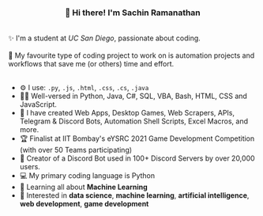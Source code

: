 <h3 align="center">👋 Hi there! I'm Sachin Ramanathan</h3>
<br>
✨ I'm a student at <i>UC San Diego</i>, passionate about coding.
<br><br>
🤖 My favourite type of coding project to work on is automation projects and workflows that save me (or others) time and effort.
<br>
<br>

- ⚙️ I use: `.py`, `.js`, `.html`, `.css`, `.cs`, `.java`
- 👨‍💻 Well-versed in Python, Java, C#, SQL, VBA, Bash, HTML, CSS and JavaScript.
- 👾 I have created Web Apps, Desktop Games, Web Scrapers, APIs, Telegram & Discord Bots, Automation Shell Scripts, Excel Macros, and more.
- 🏆 Finalist at IIT Bombay's eYSRC 2021 Game Development Competition (with over 50 Teams participating)
- 📱 Creator of a Discord Bot used in 100+ Discord Servers by over 20,000 users.
- 💻 My primary coding language is Python 
- 🌱 Learning all about **Machine Learning**
- 💬 Interested in **data science**, **machine learning**, **artificial intelligence**, **web development**, **game development**
